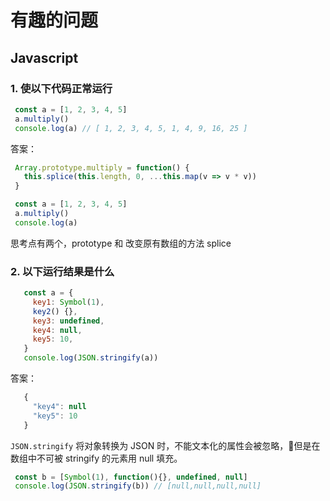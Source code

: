 # 有趣的问题

## Javascript

### 1. 使以下代码正常运行
   ```javascript
    const a = [1, 2, 3, 4, 5]
    a.multiply()
    console.log(a) // [ 1, 2, 3, 4, 5, 1, 4, 9, 16, 25 ]
   ```

   答案：
   ```javascript
    Array.prototype.multiply = function() {
      this.splice(this.length, 0, ...this.map(v => v * v))
    }

    const a = [1, 2, 3, 4, 5]
    a.multiply()
    console.log(a)
   ```
   思考点有两个，prototype 和 改变原有数组的方法 splice

### 2. 以下运行结果是什么
   ```javascript
      const a = {
        key1: Symbol(1),
        key2() {},
        key3: undefined,
        key4: null,
        key5: 10,
      }
      console.log(JSON.stringify(a))
   ```
   答案：
   ```javascript
      {
        "key4": null
        "key5": 10
      }
   ```
   `JSON.stringify` 将对象转换为 JSON 时，不能文本化的属性会被忽略，但是在数组中不可被 stringify 的元素用 null 填充。
   ```javascript
    const b = [Symbol(1), function(){}, undefined, null]
    console.log(JSON.stringify(b)) // [null,null,null,null]
   ```